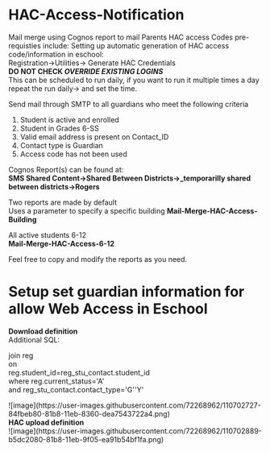 # HAC-Access-Notification
Mail merge using Cognos report to mail Parents HAC access Codes
pre-requisties include:
Setting up automatic generation of HAC access code/information in eschool:</br>
Registration->Utilities-> Generate HAC Credentials </br>
<strong> DO NOT CHECK <i> OVERRIDE EXISTING LOGINS</i> </strong></br>
This can be scheduled to run daily, if you want to run it multiple times a day repeat the run daily-> and set the time.

Send mail through SMTP to all guardians who meet the following criteria</br>
1) Student is active and enrolled</br>
2) Student in Grades 6-SS</br>
3) Valid email address is present on Contact_ID</br>
4) Contact type is Guardian </br>
5) Access code has not been used </br>

Cognos Report(s) can be found at: </br>
<b>SMS Shared Content->Shared Between Districts->_temporarilly shared between districts->Rogers</b>

Two reports are made by default </br>
Uses a parameter to specify a specific building
<b> Mail-Merge-HAC-Access-Building</b>

All active students 6-12</br>
<b>Mail-Merge-HAC-Access-6-12</b></br>

Feel free to copy and modify the reports as you need.

# Setup set guardian information for allow Web Access in Eschool 
<strong>Download definition</strong></br>
Additional SQL:</br>
<p class="tab">join reg</br>
on<br>
reg.student_id=reg_stu_contact.student_id </br>
where reg.current_status='A'</br>
and reg_stu_contact.contact_type='G'</br<
and reg_stu_contact.web_access<>'Y'</p>
![image](https://user-images.githubusercontent.com/72268962/110702727-84fbeb80-81b8-11eb-8360-dea7543722a4.png)
</br>
<strong> HAC upload definition</strong></br>
![image](https://user-images.githubusercontent.com/72268962/110702889-b5dc2080-81b8-11eb-9f05-ea91b54bf1fa.png)

